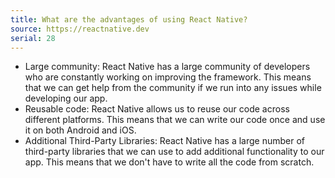 ```yaml
---
title: What are the advantages of using React Native?
source: https://reactnative.dev
serial: 28
---
```


- Large community: React Native has a large community of developers who are constantly working on improving the framework. This means that we can get help from the community if we run into any issues while developing our app.
- Reusable code: React Native allows us to reuse our code across different platforms. This means that we can write our code once and use it on both Android and iOS.
- Additional Third-Party Libraries: React Native has a large number of third-party libraries that we can use to add additional functionality to our app. This means that we don't have to write all the code from scratch.
